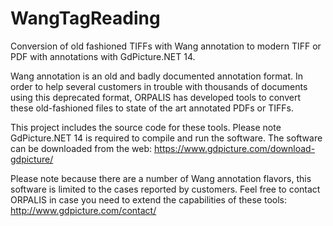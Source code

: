# WangTagReading
Conversion of old fashioned TIFFs with Wang annotation to modern TIFF or PDF with annotations with GdPicture.NET 14.

Wang annotation is an old and badly documented annotation format. In order to help several customers in trouble with thousands of documents using this deprecated format, ORPALIS has developed tools to convert these old-fashioned files to state of the art annotated PDFs or TIFFs.

This project includes the source code for these tools. Please note GdPicture.NET 14 is required to compile and run the software. The software can be downloaded from the web: https://www.gdpicture.com/download-gdpicture/

Please note because there are a number of Wang annotation flavors, this software is limited to the cases reported by customers. Feel free to contact ORPALIS in case you need to extend the capabilities of these tools: http://www.gdpicture.com/contact/

